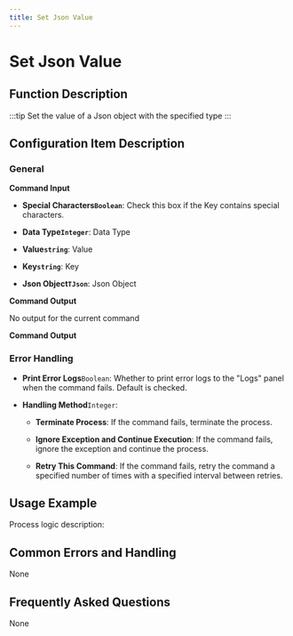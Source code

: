```yaml
---
title: Set Json Value
---
```


# Set Json Value

## Function Description

:::tip 
Set the value of a Json object with the specified type
:::

## Configuration Item Description

### General

**Command Input**

- **Special Characters`Boolean`**: Check this box if the Key contains special characters.

- **Data Type`Integer`**: Data Type

- **Value`string`**: Value

- **Key`string`**: Key

- **Json Object`TJson`**: Json Object


**Command Output**

No output for the current command


**Command Output**

### Error Handling

- **Print Error Logs**`Boolean`: Whether to print error logs to the "Logs" panel when the command fails. Default is checked. 

- **Handling Method**`Integer`:

    - **Terminate Process**: If the command fails, terminate the process.

    - **Ignore Exception and Continue Execution**: If the command fails, ignore the exception and continue the process.

    - **Retry This Command**: If the command fails, retry the command a specified number of times with a specified interval between retries.

## Usage Example

Process logic description:

## Common Errors and Handling

None

## Frequently Asked Questions

None

